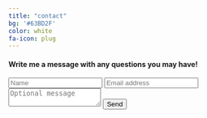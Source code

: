 ```yaml
---
title: "contact"
bg: '#63BD2F'
color: white
fa-icon: plug
---
```

#### Write me a message with any questions you may have!
<form action="//formspree.io/fabianmodig@gmail.com"
      method="POST">
    <input type="text" name="name" placeholder="Name" required>
    <input type="email" name="_replyto" placeholder="Email address" required>
    <textarea name="Message" placeholder="Optional message"></textarea>
    <input type="submit" value="Send" required>
</form>

<h3>
<a href="https://github.com/fabianmodig/"><i class="fa fa-github-square text-grey"></i></a> 
<a href="https://se.linkedin.com/in/fabianmodig"><i class="fa fa-linkedin-square text-grey"></i></a>
<a href="https://www.facebook.com/fabian.modig"><i class="fa fa-facebook-square text-grey"></i></a>
<a href="https://plus.google.com/u/0/+FabianModig"><i class="fa fa-google-plus-square text-grey"></i></a>
</h3>
